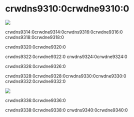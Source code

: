 # crwdns9310:0crwdne9310:0

![](crwdns9312:0crwdne9312:0)

crwdns9314:0crwdne9314:0crwdns9316:0crwdne9316:0 crwdns9318:0crwdne9318:0

crwdns9320:0crwdne9320:0

crwdns9322:0crwdne9322:0 crwdns9324:0crwdne9324:0

crwdns9326:0crwdne9326:0

crwdns9328:0crwdne9328:0crwdns9330:0crwdne9330:0 crwdns9332:0crwdne9332:0

![](crwdns9334:0crwdne9334:0)

crwdns9336:0crwdne9336:0

crwdns9338:0crwdne9338:0 crwdns9340:0crwdne9340:0

